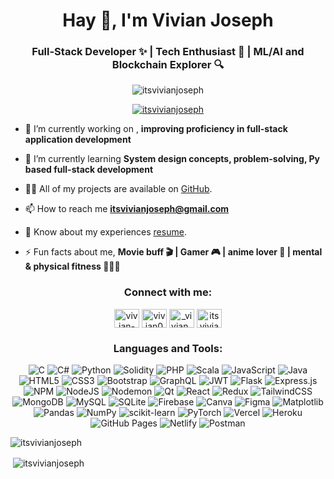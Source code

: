 <h1 align="center">Hay 👋, I'm Vivian Joseph</h1>
<h3 align="center">Full-Stack Developer ✨ | Tech Enthusiast 🚀 | ML/AI and Blockchain Explorer 🔍</h3>

<p align="center"> <img src="https://komarev.com/ghpvc/?username=itsvivianjoseph&label=Profile%20views&color=0e75b6&style=flat" alt="itsvivianjoseph" /> </p>

<p align="center"> <a href="https://github.com/ryo-ma/github-profile-trophy"><img src="https://github-profile-trophy.vercel.app/?username=itsvivianjoseph" alt="itsvivianjoseph" /></a> </p>

- 🔭 I’m currently working on , **improving proficiency in full-stack application development**

- 🌱 I’m currently learning **System design concepts, problem-solving, Py based full-stack development**

- 👨‍💻 All of my projects are available on [GitHub](https://github.com/itsvivianjoseph).

- 📫 How to reach me **itsvivianjoseph@gmail.com**

- 📄 Know about my experiences [resume](https://www.canva.com/design/DAFqZeIUNL4/nMAlN4Xa_TvGXfPK-GsIMQ/edit?utm_content=DAFqZeIUNL4&utm_campaign=designshare&utm_medium=link2&utm_source=sharebutton).

- ⚡ Fun facts about me, **Movie buff 🎬 | Gamer  🎮 | anime lover 🍿 | mental & physical fitness 🧘‍♂️💪**

<h3 align="center">Connect with me:</h3>
<p align="center">
<a href="https://linkedin.com/in/vivian-joseph-654993218" target="blank"><img align="center" src="https://raw.githubusercontent.com/rahuldkjain/github-profile-readme-generator/master/src/images/icons/Social/linked-in-alt.svg" alt="vivian-joseph-654993218" height="30" width="40" /></a>
<a href="https://kaggle.com/vivian008" target="blank"><img align="center" src="https://raw.githubusercontent.com/rahuldkjain/github-profile-readme-generator/master/src/images/icons/Social/kaggle.svg" alt="vivian008" height="30" width="40" /></a>
<a href="https://instagram.com/_vivian_joseph_" target="blank"><img align="center" src="https://raw.githubusercontent.com/rahuldkjain/github-profile-readme-generator/master/src/images/icons/Social/instagram.svg" alt="_vivian_joseph_" height="30" width="40" /></a>
<a href="https://www.leetcode.com/itsvivian" target="blank"><img align="center" src="https://raw.githubusercontent.com/rahuldkjain/github-profile-readme-generator/master/src/images/icons/Social/leet-code.svg" alt="itsvivian" height="30" width="40" /></a>
</p>

<h3 align="center">Languages and Tools:</h3>
<p align="center">
  <img src="https://img.shields.io/badge/c-%2300599C.svg?style=for-the-badge&logo=c&logoColor=white" alt="C"/>
  <img src="https://img.shields.io/badge/c%23-%23239120.svg?style=for-the-badge&logo=csharp&logoColor=white" alt="C#"/>
  <img src="https://img.shields.io/badge/python-3670A0?style=for-the-badge&logo=python&logoColor=ffdd54" alt="Python"/>
  <img src="https://img.shields.io/badge/Solidity-%23363636.svg?style=for-the-badge&logo=solidity&logoColor=white" alt="Solidity"/>
  <img src="https://img.shields.io/badge/php-%23777BB4.svg?style=for-the-badge&logo=php&logoColor=white" alt="PHP"/>
  <img src="https://img.shields.io/badge/scala-%23DC322F.svg?style=for-the-badge&logo=scala&logoColor=white" alt="Scala"/>
  <img src="https://img.shields.io/badge/javascript-%23323330.svg?style=for-the-badge&logo=javascript&logoColor=%23F7DF1E" alt="JavaScript"/>
  <img src="https://img.shields.io/badge/java-%23ED8B00.svg?style=for-the-badge&logo=openjdk&logoColor=white" alt="Java"/>

  <img src="https://img.shields.io/badge/html5-%23E34F26.svg?style=for-the-badge&logo=html5&logoColor=white" alt="HTML5"/>
  <img src="https://img.shields.io/badge/css3-%231572B6.svg?style=for-the-badge&logo=css3&logoColor=white" alt="CSS3"/>
  <img src="https://img.shields.io/badge/bootstrap-%238511FA.svg?style=for-the-badge&logo=bootstrap&logoColor=white" alt="Bootstrap"/>

  <img src="https://img.shields.io/badge/-GraphQL-E10098?style=for-the-badge&logo=graphql&logoColor=white" alt="GraphQL"/>
  <img src="https://img.shields.io/badge/JWT-black?style=for-the-badge&logo=JSON%20web%20tokens" alt="JWT"/>
  
  <img src="https://img.shields.io/badge/flask-%23000.svg?style=for-the-badge&logo=flask&logoColor=white" alt="Flask"/>

  <img src="https://img.shields.io/badge/express.js-%23404d59.svg?style=for-the-badge&logo=express&logoColor=%2361DAFB" alt="Express.js"/>
  <img src="https://img.shields.io/badge/NPM-%23CB3837.svg?style=for-the-badge&logo=npm&logoColor=white" alt="NPM"/>
  <img src="https://img.shields.io/badge/node.js-6DA55F?style=for-the-badge&logo=node.js&logoColor=white" alt="NodeJS"/>
  <img src="https://img.shields.io/badge/NODEMON-%23323330.svg?style=for-the-badge&logo=nodemon&logoColor=%BBDEAD" alt="Nodemon"/>
  
  <img src="https://img.shields.io/badge/Qt-%23217346.svg?style=for-the-badge&logo=Qt&logoColor=white" alt="Qt"/>
  <img src="https://img.shields.io/badge/react-%2320232a.svg?style=for-the-badge&logo=react&logoColor=%2361DAFB" alt="React"/>
  <img src="https://img.shields.io/badge/redux-%23593d88.svg?style=for-the-badge&logo=redux&logoColor=white" alt="Redux"/>
  <img src="https://img.shields.io/badge/tailwindcss-%2338B2AC.svg?style=for-the-badge&logo=tailwind-css&logoColor=white" alt="TailwindCSS"/>
  
  <img src="https://img.shields.io/badge/MongoDB-%234ea94b.svg?style=for-the-badge&logo=mongodb&logoColor=white" alt="MongoDB"/>
  <img src="https://img.shields.io/badge/mysql-%2300000f.svg?style=for-the-badge&logo=mysql&logoColor=white" alt="MySQL"/>
  <img src="https://img.shields.io/badge/sqlite-%2307405e.svg?style=for-the-badge&logo=sqlite&logoColor=white" alt="SQLite"/>
  <img src="https://img.shields.io/badge/Firebase-039BE5?style=for-the-badge&logo=Firebase&logoColor=white" alt="Firebase"/>
  
  <img src="https://img.shields.io/badge/Canva-%2300C4CC.svg?style=for-the-badge&logo=Canva&logoColor=white" alt="Canva"/>
  <img src="https://img.shields.io/badge/figma-%23F24E1E.svg?style=for-the-badge&logo=figma&logoColor=white" alt="Figma"/>
  
  <img src="https://img.shields.io/badge/Matplotlib-%23ffffff.svg?style=for-the-badge&logo=Matplotlib&logoColor=black" alt="Matplotlib"/>
  <img src="https://img.shields.io/badge/pandas-%23150458.svg?style=for-the-badge&logo=pandas&logoColor=white" alt="Pandas"/>
  <img src="https://img.shields.io/badge/numpy-%23013243.svg?style=for-the-badge&logo=numpy&logoColor=white" alt="NumPy"/>
  <img src="https://img.shields.io/badge/scikit--learn-%23F7931E.svg?style=for-the-badge&logo=scikit-learn&logoColor=white" alt="scikit-learn"/>
  <img src="https://img.shields.io/badge/PyTorch-%23EE4C2C.svg?style=for-the-badge&logo=PyTorch&logoColor=white" alt="PyTorch"/>

  <img src="https://img.shields.io/badge/vercel-%23000000.svg?style=for-the-badge&logo=vercel&logoColor=white" alt="Vercel"/>
  <img src="https://img.shields.io/badge/heroku-%23430098.svg?style=for-the-badge&logo=heroku&logoColor=white" alt="Heroku"/>
  <img src="https://img.shields.io/badge/github%20pages-121013?style=for-the-badge&logo=github&logoColor=white" alt="GitHub Pages"/>
  <img src="https://img.shields.io/badge/netlify-%23000000.svg?style=for-the-badge&logo=netlify&logoColor=#00C7B7" alt="Netlify"/>

  <img src="https://img.shields.io/badge/Postman-FF6C37?style=for-the-badge&logo=postman&logoColor=white" alt="Postman"/>
</p>

<p><img align="center" src="https://github-readme-stats.vercel.app/api/top-langs?username=itsvivianjoseph&show_icons=true&theme=dark&title_color=ffffff&text_color=ffffff&bg_color=000000&locale=en&layout=compact" alt="itsvivianjoseph" /></p>

<p>&nbsp;<img align="center" src="https://github-readme-stats.vercel.app/api?username=itsvivianjoseph&show_icons=true&theme=dark&title_color=ffffff&text_color=ffffff&locale=en" alt="itsvivianjoseph" /></p>
